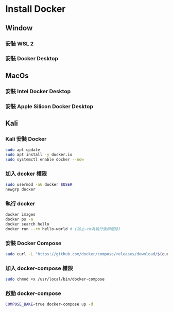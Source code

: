 # Install Docker

## Window

### 安裝 WSL 2

### 安裝 Docker Desktop

## MacOs

### 安裝 Intel Docker Desktop

### 安裝 Apple Silicon Docker Desktop

## Kali

### Kali 安裝 Docker

``` bash
sudo apt update
sudo apt install -y docker.io
sudo systemctl enable docker --now
```

### 加入 dcoker 權限

``` bash
sudo usermod -aG docker $USER
newgrp docker
```

### 執行 dcoker
``` bash
docker images
docker ps -a
docker search hello
docker run --rm hello-world # (加上—rm為執行後即刪除)
```

### 安裝 Docker Compose

``` bash
sudo curl -L "https://github.com/docker/compose/releases/download/$(curl -s https://api.github.com/repos/docker/compose/releases/latest | grep 'tag_name' | cut -d\" -f4)/docker-compose-$(uname -s)-$(uname -m)" -o /usr/local/bin/docker-compose
```

### 加入 docker-compose 權限

``` bash
sudo chmod +x /usr/local/bin/docker-compose
```

### 啟動 docker-compose

``` bash
COMPOSE_BAKE=true docker-compose up -d
```
